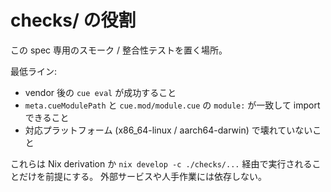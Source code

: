 # checks/ の役割

この spec 専用のスモーク / 整合性テストを置く場所。

最低ライン:
- vendor 後の `cue eval` が成功すること
- `meta.cueModulePath` と `cue.mod/module.cue` の `module:` が一致して import できること
- 対応プラットフォーム (x86_64-linux / aarch64-darwin) で壊れていないこと

これらは Nix derivation か `nix develop -c ./checks/...` 経由で実行されることだけを前提にする。
外部サービスや人手作業には依存しない。
